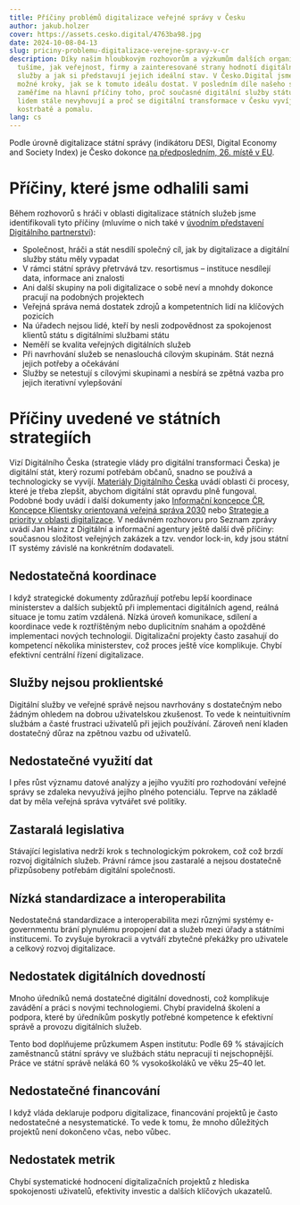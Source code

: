 ```yaml
---
title: Příčiny problémů digitalizace veřejné správy v Česku
author: jakub.holzer
cover: https://assets.cesko.digital/4763ba98.jpg
date: 2024-10-08-04-13
slug: priciny-problemu-digitalizace-verejne-spravy-v-cr
description: Díky našim hloubkovým rozhovorům a výzkumům dalších organizací
  tušíme, jak veřejnost, firmy a zainteresované strany hodnotí digitální veřejné
  služby a jak si představují jejich ideální stav. V Česko.Digital jsme navrhli
  možné kroky, jak se k tomuto ideálu dostat. V posledním díle našeho seriálu se
  zaměříme na hlavní příčiny toho, proč současné digitální služby státu většině
  lidem stále nevyhovují a proč se digitální transformace v Česku vyvíjí tak
  kostrbatě a pomalu.
lang: cs
---
```

Podle úrovně digitalizace státní správy (indikátoru DESI, Digital Economy and Society Index) je Česko dokonce [na předposledním, 26. místě v EU](https://www.seznamzpravy.cz/clanek/ekonomika-b2b-platit-prevodem-nestaci-digitalizace-ceske-ekonomiky-je-zalostne-pomala-261752).

# Příčiny, které jsme odhalili sami

Během rozhovorů s hráči v oblasti digitalizace státních služeb jsme identifikovali tyto příčiny (mluvíme o nich také v [úvodním představení Digitálního partnerství](https://www.youtube.com/watch?v=OP_SHd-NfxY)):

* Společnost, hráči a stát nesdílí společný cíl, jak by digitalizace a digitální služby státu měly vypadat
* V rámci státní správy přetrvává tzv. resortismus – instituce nesdílejí data, informace ani znalosti
* Ani další skupiny na poli digitalizace o sobě neví a mnohdy dokonce pracují na podobných projektech
* Veřejná správa nemá dostatek zdrojů a kompetentních lidí na klíčových pozicích
* Na úřadech nejsou lidé, kteří by nesli zodpovědnost za spokojenost klientů státu s digitálními službami státu
* Neměří se kvalita veřejných digitálních služeb
* Při navrhování služeb se nenaslouchá cílovým skupinám. Stát nezná jejich potřeby a očekávání
* Služby se netestují s cílovými skupinami a nesbírá se zpětná vazba pro jejich iterativní vylepšování

# Příčiny uvedené ve státních strategiích

Vizí Digitálního Česka (strategie vlády pro digitální transformaci Česka) je digitální stát, který rozumí potřebám občanů, snadno se používá a technologicky se vyvíjí. [Materiály Digitálního Česka](https://digitalnicesko.gov.cz/vize) uvádí oblasti či procesy, které je třeba zlepšit, abychom digitální stát opravdu plně fungoval. Podobné body uvádí i další dokumenty jako [Informační koncepce ČR](https://archi.gov.cz/ikcr#informacni_koncepce_cr), [Koncepce Klientsky orientovaná veřejná správa 2030](https://www.mvcr.cz/clanek/koncepce-klientsky-orientovana-verejna-sprava-2030.aspx) nebo [Strategie a priority v oblasti digitalizace](https://digitalnicesko.gov.cz/dia/). V nedávném rozhovoru pro Seznam zprávy uvádí Jan Hainz z Digitální a informační agentury ještě další dvě příčiny: současnou složitost veřejných zakázek a tzv. vendor lock-in, kdy jsou státní IT systémy závislé na konkrétním dodavateli.

## Nedostatečná koordinace

I když strategické dokumenty zdůrazňují potřebu lepší koordinace ministerstev a dalších subjektů při implementaci digitálních agend, reálná situace je tomu zatím vzdálená. Nízká úroveň komunikace, sdílení a koordinace vede k roztříštěným nebo duplicitním snahám a opožděné implementaci nových technologií. Digitalizační projekty často zasahují do kompetencí několika ministerstev, což proces ještě více komplikuje. Chybí efektivní centrální řízení digitalizace.

## Služby nejsou proklientské

Digitální služby ve veřejné správě nejsou navrhovány s dostatečným nebo žádným ohledem na dobrou uživatelskou zkušenost. To vede k neintuitivním službám a časté frustraci uživatelů při jejich používání. Zároveň není kladen dostatečný důraz na zpětnou vazbu od uživatelů.

## Nedostatečné využití dat

I přes růst významu datové analýzy a jejího využití pro rozhodování veřejné správy se zdaleka nevyužívá jejího plného potenciálu. Teprve na základě dat by měla veřejná správa vytvářet své politiky.

## Zastaralá legislativa

Stávající legislativa nedrží krok s technologickým pokrokem, což což brzdí rozvoj digitálních služeb. Právní rámce jsou zastaralé a nejsou dostatečně přizpůsobeny potřebám digitální společnosti.

## Nízká standardizace a interoperabilita

Nedostatečná standardizace a interoperabilita mezi různými systémy e-governmentu brání plynulému propojení dat a služeb mezi úřady a státními institucemi. To zvyšuje byrokracii a vytváří zbytečné překážky pro uživatele a celkový rozvoj digitalizace.

## Nedostatek digitálních dovedností

Mnoho úředníků nemá dostatečné digitální dovednosti, což komplikuje zavádění a práci s novými technologiemi. Chybí pravidelná školení a podpora, které by úředníkům poskytly potřebné kompetence k efektivní správě a provozu digitálních služeb.

Tento bod doplňujeme průzkumem Aspen institutu: Podle 69 % stávajících zaměstnanců státní správy ve službách státu nepracují ti nejschopnější. Práce ve státní správě neláká 60 % vysokoškoláků ve věku 25–40 let.

## Nedostatečné financování

I když vláda deklaruje podporu digitalizace, financování projektů je často nedostatečné a nesystematické. To vede k tomu, že mnoho důležitých projektů není dokončeno včas, nebo vůbec.

## Nedostatek metrik

Chybí systematické hodnocení digitalizačních projektů z hlediska spokojenosti uživatelů, efektivity investic a dalších klíčových ukazatelů.
